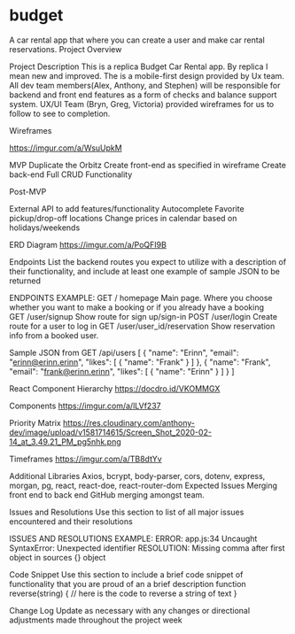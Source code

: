 # budget
A car rental app that where you can create a user and make car rental reservations.
Project Overview

Project Description
This is a replica Budget Car Rental app. By replica I mean new and improved. The is a mobile-first design provided by Ux team.  All dev team members(Alex, Anthony, and Stephen) will be responsible for backend and front end features as a form of checks and balance support system. UX/UI Team (Bryn, Greg, Victoria) provided wireframes for us to follow to see to completion. 

Wireframes

https://imgur.com/a/WsuUpkM


MVP
Duplicate the Orbitz
Create front-end as specified in wireframe
Create back-end 
Full CRUD Functionality

Post-MVP

External API to add features/functionality 
Autocomplete
Favorite pickup/drop-off locations
Change prices in calendar based on holidays/weekends

ERD Diagram
https://imgur.com/a/PoQFI9B

Endpoints
List the backend routes you expect to utilize with a description of their functionality, and include at least one example of sample JSON to be returned

ENDPOINTS EXAMPLE:
GET / homepage
Main page. Where you choose whether you want to make a booking or if you already have a booking 
GET /user/signup
Show route for sign up/sign-in
POST /user/login
Create route for a user to log in
GET /user/user_id/reservation
Show reservation info from a booked user.

Sample JSON from GET /api/users
[
  {
    "name": "Erinn",
    "email": "erinn@erinn.erinn",
    "likes": [
      {
        "name": "Frank"
      }
    ]
  },
  {
    "name": "Frank",
    "email": "frank@erinn.erinn",
    "likes": [
      {
        "name": "Erinn"
      }
    ]
  }
]

React Component Hierarchy
https://docdro.id/VKOMMGX

Components
https://imgur.com/a/lLVf237


Priority Matrix
https://res.cloudinary.com/anthony-dev/image/upload/v1581714615/Screen_Shot_2020-02-14_at_3.49.21_PM_pg5nhk.png

Timeframes
https://imgur.com/a/TB8dtYv

Additional Libraries
Axios, bcrypt, body-parser, cors, dotenv, express, morgan, pg, react, react-doe, react-router-dom
Expected Issues
Merging front end to back end
GitHub merging amongst team.

Issues and Resolutions
Use this section to list of all major issues encountered and their resolutions

ISSUES AND RESOLUTIONS EXAMPLE:
ERROR: app.js:34 Uncaught SyntaxError: Unexpected identifier RESOLUTION: Missing comma after first object in sources {} object

Code Snippet
Use this section to include a brief code snippet of functionality that you are proud of an a brief description
function reverse(string) {
	// here is the code to reverse a string of text
}

Change Log
Update as necessary with any changes or directional adjustments made throughout the project week
